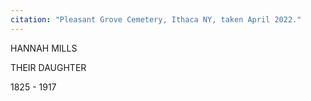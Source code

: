 ```yaml
---
citation: "Pleasant Grove Cemetery, Ithaca NY, taken April 2022."
---
```


HANNAH MILLS 

THEIR DAUGHTER

1825 - 1917

